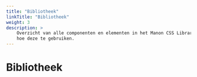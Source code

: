 ```yaml
---
title: "Bibliotheek"
linkTitle: "Bibliotheek"
weight: 3
description: >
    Overzicht van alle componenten en elementen in het Manon CSS Library en
    hoe deze te gebruiken.
---
```


# Bibliotheek
